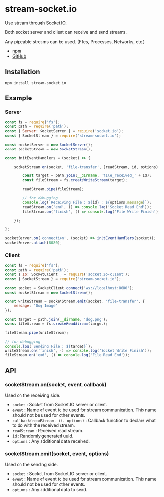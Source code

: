 # stream-socket.io

Use stream through Socket.IO.

Both socket server and client can receive and send streams.

Any pipeable streams can be used. (Files, Processes, Networks, etc.)

* [npm](https://www.npmjs.com/package/stream-socket.io)
* [GitHub](https://github.com/rulyox/stream-socket.io)

## Installation

```shell script
npm install stream-socket.io
```

## Example

### Server

```javascript
const fs = require('fs');
const path = require('path');
const { Server: SocketServer } = require('socket.io');
const { SocketStream } = require('stream-socket.io');

const socketServer = new SocketServer();
const socketStream = new SocketStream();

const initEventHandlers = (socket) => {

    socketStream.on(socket, 'file-transfer', (readStream, id, options) => {

        const target = path.join(__dirname, 'file_received_' + id);
        const fileStream = fs.createWriteStream(target);

        readStream.pipe(fileStream);

        // for debugging
        console.log(`Receiving File : ${id} : ${options.message}`);
        readStream.on('end', () => console.log('Socket Read End'));
        fileStream.on('finish', () => console.log('File Write Finish'));

    });

};

socketServer.on('connection', (socket) => initEventHandlers(socket));
socketServer.attach(8080);
```

### Client

```javascript
const fs = require('fs');
const path = require('path');
const { io: SocketClient } = require('socket.io-client');
const { SocketStream } = require('stream-socket.io');

const socket = SocketClient.connect('ws://localhost:8080');
const socketStream = new SocketStream();

const writeStream = socketStream.emit(socket, 'file-transfer', {
    message: 'Dog Image'
});

const target = path.join(__dirname, 'dog.png');
const fileStream = fs.createReadStream(target);

fileStream.pipe(writeStream);

// for debugging
console.log(`Sending File : ${target}`);
writeStream.on('finish', () => console.log('Socket Write Finish'));
fileStream.on('end', () => console.log('File Read End'));
```

## API

### socketStream.on(socket, event, callback)

Used on the receiving side.

* `socket` : Socket from Socket.IO server or client.
* `event` : Name of event to be used for stream communication. This name should not be used for other events.
* `callback(readStream, id, options)` : Callback function to declare what to do with the received stream.
* `readStream` : Received read stream.
* `id` : Randomly generated uuid.
* `options` : Any additional data received.

### socketStream.emit(socket, event, options)

Used on the sending side.

* `socket` : Socket from Socket.IO server or client.
* `event` : Name of event to be used for stream communication. This name should not be used for other events.
* `options` : Any additional data to send.
